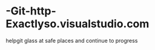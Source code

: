 -Git-http-Exactlyso.visualstudio.com
====================================
helpgit glass at safe places and continue to progress
